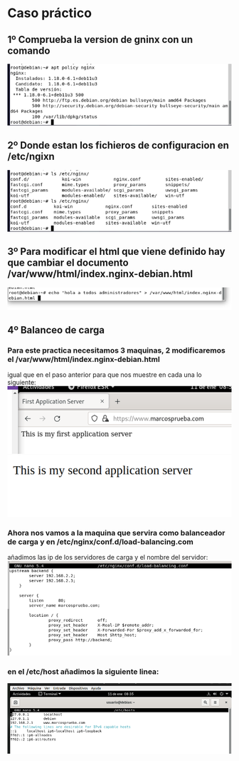 # Caso práctico
## 1º Comprueba la version de gninx con un comando
![a](https://github.com/1804marcos/nginx/blob/main/imagenes/Captura%20desde%202023-01-09%2008-27-34.png)
## 2º Donde estan los fichieros de configuracion en /etc/ngixn
![a](https://github.com/1804marcos/nginx/blob/main/imagenes/Captura%20desde%202023-01-09%2008-28-37.png)
## 3º Para modificar el html que viene definido hay que cambiar el documento /var/www/html/index.nginx-debian.html
![a](https://github.com/1804marcos/nginx/blob/main/imagenes/Captura%20desde%202023-01-09%2008-36-50.png)
## 4º Balanceo de carga
### Para este practica necesitamos 3 maquinas, 2 modificaremos el /var/www/html/index.nginx-debian.html 
igual que en el paso anterior para que nos muestre en cada una lo siguiente:
![a](https://github.com/1804marcos/nginx/blob/main/imagenes/Captura%20desde%202023-01-11%2008-53-30.png)
![a](https://github.com/1804marcos/nginx/blob/main/imagenes/secweb.PNG)
### Ahora nos vamos a la maquina que servira como balanceador de carga y en /etc/nginx/conf.d/load-balancing.com
añadimos las ip de los servidores de carga y el nombre del servidor:
![a](https://github.com/1804marcos/nginx/blob/main/imagenes/loadlbal.PNG)
### en el /etc/host añadimos la siguiente linea:
![a](https://github.com/1804marcos/nginx/blob/main/imagenes/Captura%20desde%202023-01-11%2008-36-25.png)

